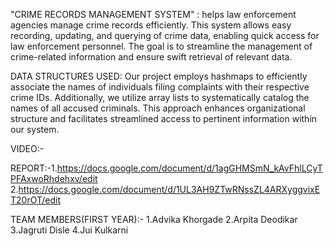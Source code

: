 "CRIME RECORDS MANAGEMENT SYSTEM" : helps law enforcement agencies manage crime records efficiently. This system allows easy recording, updating, and querying of crime data, enabling quick access for law enforcement personnel. The goal is to streamline the management of crime-related information and ensure swift retrieval of relevant data.

DATA STRUCTURES USED: Our project employs hashmaps to efficiently associate the names of individuals filing complaints with their respective crime IDs. Additionally, we utilize array lists to systematically catalog the names of all accused criminals. This approach enhances organizational structure and facilitates streamlined access to pertinent information within our system.

VIDEO:-

REPORT:-1.https://docs.google.com/document/d/1agGHMSmN_kAvFhlLCyTPFAxwoRhdehxv/edit
2.https://docs.google.com/document/d/1UL3AH9ZTwRNssZL4ARXyggvixET20rOT/edit

TEAM MEMBERS(FIRST YEAR):- 1.Advika Khorgade 
                           2.Arpita Deodikar 
                           3.Jagruti Disle 
                           4.Jui Kulkarni
